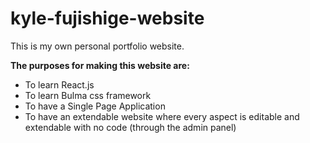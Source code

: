 # kyle-fujishige-website

This is my own personal portfolio website.

**The purposes for making this website are:**
- To learn React.js
- To learn Bulma css framework
- To have a Single Page Application
- To have an extendable website where every aspect is editable and extendable with no code (through the admin panel)
